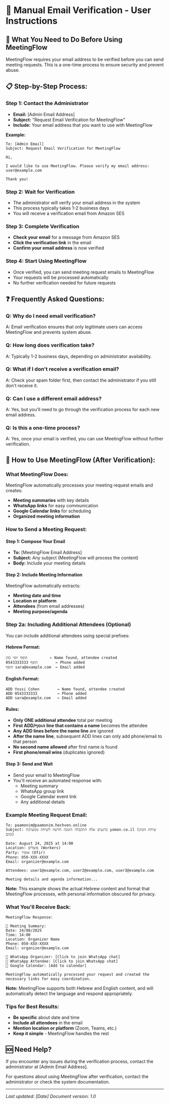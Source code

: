 # 📧 Manual Email Verification - User Instructions

## 🎯 **What You Need to Do Before Using MeetingFlow**

MeetingFlow requires your email address to be verified before you can send meeting requests. This is a one-time process to ensure security and prevent abuse.

## 📋 **Step-by-Step Process:**

### **Step 1: Contact the Administrator**
- **Email:** [Admin Email Address]
- **Subject:** "Request Email Verification for MeetingFlow"
- **Include:** Your email address that you want to use with MeetingFlow

**Example:**
```
To: [Admin Email]
Subject: Request Email Verification for MeetingFlow

Hi,

I would like to use MeetingFlow. Please verify my email address:
user@example.com

Thank you!
```

### **Step 2: Wait for Verification**
- The administrator will verify your email address in the system
- This process typically takes 1-2 business days
- You will receive a verification email from Amazon SES

### **Step 3: Complete Verification**
- **Check your email** for a message from Amazon SES
- **Click the verification link** in the email
- **Confirm your email address** is now verified

### **Step 4: Start Using MeetingFlow**
- Once verified, you can send meeting request emails to MeetingFlow
- Your requests will be processed automatically
- No further verification needed for future requests

## ❓ **Frequently Asked Questions:**

### **Q: Why do I need email verification?**
A: Email verification ensures that only legitimate users can access MeetingFlow and prevents system abuse.

### **Q: How long does verification take?**
A: Typically 1-2 business days, depending on administrator availability.

### **Q: What if I don't receive a verification email?**
A: Check your spam folder first, then contact the administrator if you still don't receive it.

### **Q: Can I use a different email address?**
A: Yes, but you'll need to go through the verification process for each new email address.

### **Q: Is this a one-time process?**
A: Yes, once your email is verified, you can use MeetingFlow without further verification.

## 🚀 **How to Use MeetingFlow (After Verification):**

### **What MeetingFlow Does:**
MeetingFlow automatically processes your meeting request emails and creates:
- **Meeting summaries** with key details
- **WhatsApp links** for easy communication
- **Google Calendar links** for scheduling
- **Organized meeting information**

### **How to Send a Meeting Request:**

#### **Step 1: Compose Your Email**
- **To:** [MeetingFlow Email Address]
- **Subject:** Any subject (MeetingFlow will process the content)
- **Body:** Include your meeting details

#### **Step 2: Include Meeting Information**
MeetingFlow automatically extracts:
- **Meeting date and time**
- **Location or platform**
- **Attendees** (from email addresses)
- **Meeting purpose/agenda**

### **Step 2a: Including Additional Attendees (Optional)**
You can include additional attendees using special prefixes:

#### **Hebrew Format:**
```
הוסף יוסי כהן          ← Name found, attendee created
הוסף 0543333333        ← Phone added
הוסף sara@example.com  ← Email added
```

#### **English Format:**
```
ADD Yossi Cohen        ← Name found, attendee created
ADD 0543333333         ← Phone added
ADD sara@example.com   ← Email added
```

#### **Rules:**
- **Only ONE additional attendee** total per meeting
- **First ADD/הוסף line that contains a name** becomes the attendee
- **Any ADD lines before the name line** are ignored
- **After the name line**, subsequent ADD lines can only add phone/email to that person
- **No second name allowed** after first name is found
- **First phone/email wins** (duplicates ignored)

#### **Step 3: Send and Wait**
- Send your email to MeetingFlow
- You'll receive an automated response with:
  - Meeting summary
  - WhatsApp group link
  - Google Calendar event link
  - Any additional details

### **Example Meeting Request Email:**
```
To: paamonim@paamonim.hechven.online
Subject: ברגעים אלה התקבלה הזמנה חדשה לשיחה ממערכת yoman.co.il (שיחת הכוון בזום)

Date: August 24, 2025 at 14:00
Location: פועלים (Workers)
Party: אופיר (Ofir)
Phone: 050-XXX-XXXX
Email: organizer@example.com

Attendees: user1@example.com, user2@example.com, user3@example.com

Meeting details and agenda information...
```

**Note:** This example shows the actual Hebrew content and format that MeetingFlow processes, with personal information obscured for privacy.

### **What You'll Receive Back:**
```
MeetingFlow Response:

📅 Meeting Summary:
Date: 24/08/2025
Time: 14:00
Location: Organizer Name
Phone: 050-XXX-XXXX
Email: organizer@example.com

📱 WhatsApp Organizer: [Click to join WhatsApp chat]
📱 WhatsApp Attendee: [Click to join WhatsApp chat]
📅 Google Calendar: [Add to calendar]

MeetingFlow automatically processed your request and created the necessary links for easy coordination.
```

**Note:** MeetingFlow supports both Hebrew and English content, and will automatically detect the language and respond appropriately.

### **Tips for Best Results:**
- **Be specific** about date and time
- **Include all attendees** in the email
- **Mention location or platform** (Zoom, Teams, etc.)
- **Keep it simple** - MeetingFlow handles the rest

## 🆘 **Need Help?**

If you encounter any issues during the verification process, contact the administrator at [Admin Email Address].

For questions about using MeetingFlow after verification, contact the administrator or check the system documentation.

---

*Last updated: [Date]*
*Document version: 1.0*
